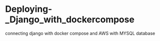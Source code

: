 # Deploying-_Django_with_dockercompose
connecting django with docker compose and AWS with MYSQL database
